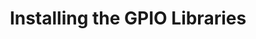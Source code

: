 ---
id: installing-gpio-libraries
title: Installing the GPIO Libraries
sidebar_label: GPIO Libraries
---